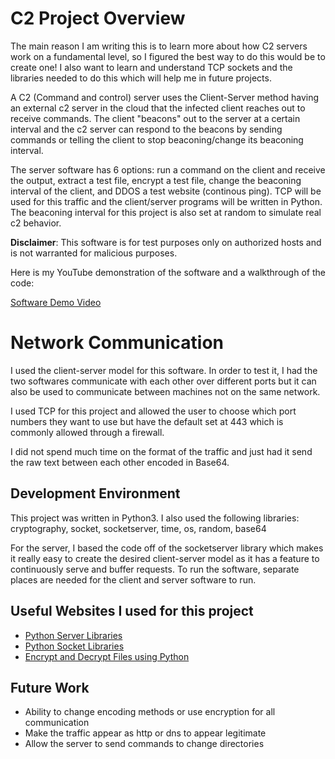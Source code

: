 # C2 Project Overview

The main reason I am writing this is to learn more about how C2 servers work on a fundamental level, so I figured the best way to do this would be to create one! I also want to learn and understand TCP sockets and the libraries needed to do this which will help me in future projects. 

A C2 (Command and control) server uses the Client-Server method having an external c2 server in the cloud that the infected client reaches out to receive commands. The client "beacons" out to the server at a certain interval and the c2 server can respond to the beacons by sending commands or telling the client to stop beaconing/change its beaconing interval. 

The server software has 6 options: run a command on the client and receive the output, extract a test file,  encrypt a test file, change the beaconing interval of the client, and DDOS a test website (continous ping). TCP will be used for this traffic and the client/server programs will be written in Python. The beaconing interval for this project is also set at random to simulate real c2 behavior.

**Disclaimer**: This software is for test purposes only on authorized hosts and is not warranted for malicious purposes. 

Here is my YouTube demonstration of the software and a walkthrough of the code:

[Software Demo Video](https://youtu.be/JveHtE4GKAc)

# Network Communication

I used the client-server model for this software. In order to test it, I had the two softwares communicate with each other over different ports but it can also be used to communicate between machines not on the same network.

I used TCP for this project and allowed the user to choose which port numbers they want to use but have the default set at 443 which is commonly allowed through a firewall.

I did not spend much time on the format of the traffic and just had it send the raw text between each other encoded in Base64.

## Development Environment

This project was written in Python3. I also used the following libraries: cryptography, socket, socketserver, time, os, random, base64

For the server, I based the code off of the socketserver library which makes it really easy to create the desired client-server model as it has a feature to continuously serve and buffer requests. To run the software, separate places are needed for the client and server software to run.


## Useful Websites I used for this project

* [Python Server Libraries](https://docs.python.org/3.6/library/socketserver.html)
* [Python Socket Libraries](https://docs.python.org/3.6/library/socket.html)
* [Encrypt and Decrypt Files using Python](https://www.geeksforgeeks.org/encrypt-and-decrypt-files-using-python/)

## Future Work

* Ability to change encoding methods or use encryption for all communication
* Make the traffic appear as http or dns to appear legitimate
* Allow the server to send commands to change directories
